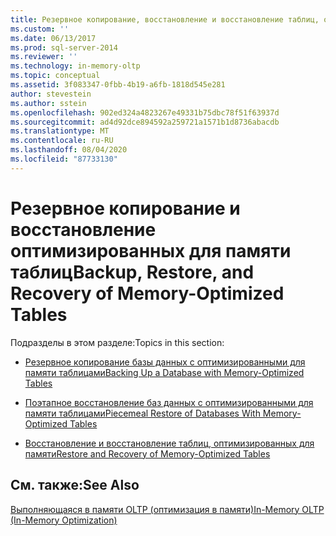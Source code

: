 ```yaml
---
title: Резервное копирование, восстановление и восстановление таблиц, оптимизированных для памяти | Документация Майкрософт
ms.custom: ''
ms.date: 06/13/2017
ms.prod: sql-server-2014
ms.reviewer: ''
ms.technology: in-memory-oltp
ms.topic: conceptual
ms.assetid: 3f083347-0fbb-4b19-a6fb-1818d545e281
author: stevestein
ms.author: sstein
ms.openlocfilehash: 902ed324a4823267e49331b75dbc78f51f63937d
ms.sourcegitcommit: ad4d92dce894592a259721a1571b1d8736abacdb
ms.translationtype: MT
ms.contentlocale: ru-RU
ms.lasthandoff: 08/04/2020
ms.locfileid: "87733130"
---
```

# <a name="backup-restore-and-recovery-of-memory-optimized-tables"></a><span data-ttu-id="98b1d-102">Резервное копирование и восстановление оптимизированных для памяти таблиц</span><span class="sxs-lookup"><span data-stu-id="98b1d-102">Backup, Restore, and Recovery of Memory-Optimized Tables</span></span>
  <span data-ttu-id="98b1d-103">Подразделы в этом разделе:</span><span class="sxs-lookup"><span data-stu-id="98b1d-103">Topics in this section:</span></span>  
  
-   [<span data-ttu-id="98b1d-104">Резервное копирование базы данных с оптимизированными для памяти таблицами</span><span class="sxs-lookup"><span data-stu-id="98b1d-104">Backing Up a Database with Memory-Optimized Tables</span></span>](../relational-databases/in-memory-oltp/memory-optimized-tables.md)  
  
-   [<span data-ttu-id="98b1d-105">Поэтапное восстановление баз данных с оптимизированными для памяти таблицами</span><span class="sxs-lookup"><span data-stu-id="98b1d-105">Piecemeal Restore of Databases With Memory-Optimized Tables</span></span>](../relational-databases/in-memory-oltp/piecemeal-restore-of-databases-with-memory-optimized-tables.md)  
  
-   [<span data-ttu-id="98b1d-106">Восстановление и восстановление таблиц, оптимизированных для памяти</span><span class="sxs-lookup"><span data-stu-id="98b1d-106">Restore and Recovery of Memory-Optimized Tables</span></span>](../relational-databases/in-memory-oltp/restore-and-recovery-of-memory-optimized-tables.md)  
  
## <a name="see-also"></a><span data-ttu-id="98b1d-107">См. также:</span><span class="sxs-lookup"><span data-stu-id="98b1d-107">See Also</span></span>  
 [<span data-ttu-id="98b1d-108">Выполняющаяся в памяти OLTP (оптимизация в памяти)</span><span class="sxs-lookup"><span data-stu-id="98b1d-108">In-Memory OLTP &#40;In-Memory Optimization&#41;</span></span>](../relational-databases/in-memory-oltp/in-memory-oltp-in-memory-optimization.md)  
  
  
